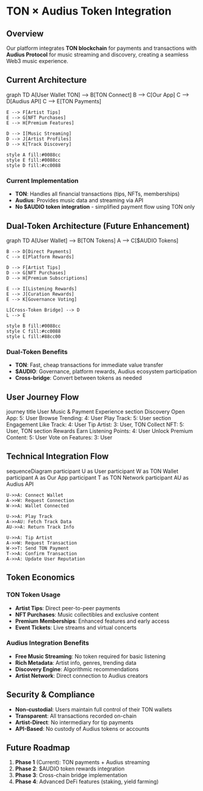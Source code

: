 # TON × Audius Token Integration

## Overview

Our platform integrates **TON blockchain** for payments and transactions with **Audius Protocol** for music streaming and discovery, creating a seamless Web3 music experience.

## Current Architecture

<lov-mermaid>
graph TD
    A[User Wallet TON] --> B[TON Connect]
    B --> C[Our App]
    C --> D[Audius API]
    C --> E[TON Payments]
    
    E --> F[Artist Tips]
    E --> G[NFT Purchases]
    E --> H[Premium Features]
    
    D --> I[Music Streaming]
    D --> J[Artist Profiles]
    D --> K[Track Discovery]
    
    style A fill:#0088cc
    style E fill:#0088cc
    style D fill:#cc0088
</lov-mermaid>

### Current Implementation
- **TON**: Handles all financial transactions (tips, NFTs, memberships)
- **Audius**: Provides music data and streaming via API
- **No $AUDIO token integration** - simplified payment flow using TON only

## Dual-Token Architecture (Future Enhancement)

<lov-mermaid>
graph TD
    A[User Wallet] --> B[TON Tokens]
    A --> C[$AUDIO Tokens]
    
    B --> D[Direct Payments]
    C --> E[Platform Rewards]
    
    D --> F[Artist Tips]
    D --> G[NFT Purchases]
    D --> H[Premium Subscriptions]
    
    E --> I[Listening Rewards]
    E --> J[Curation Rewards]
    E --> K[Governance Voting]
    
    L[Cross-Token Bridge] --> D
    L --> E
    
    style B fill:#0088cc
    style C fill:#cc0088
    style L fill:#88cc00
</lov-mermaid>

### Dual-Token Benefits
- **TON**: Fast, cheap transactions for immediate value transfer
- **$AUDIO**: Governance, platform rewards, Audius ecosystem participation
- **Cross-bridge**: Convert between tokens as needed

## User Journey Flow

<lov-mermaid>
journey
    title User Music & Payment Experience
    section Discovery
      Open App: 5: User
      Browse Trending: 4: User
      Play Track: 5: User
    section Engagement
      Like Track: 4: User
      Tip Artist: 3: User, TON
      Collect NFT: 5: User, TON
    section Rewards
      Earn Listening Points: 4: User
      Unlock Premium Content: 5: User
      Vote on Features: 3: User
</lov-mermaid>

## Technical Integration Flow

<lov-mermaid>
sequenceDiagram
    participant U as User
    participant W as TON Wallet
    participant A as Our App
    participant T as TON Network
    participant AU as Audius API
    
    U->>A: Connect Wallet
    A->>W: Request Connection
    W->>A: Wallet Connected
    
    U->>A: Play Track
    A->>AU: Fetch Track Data
    AU->>A: Return Track Info
    
    U->>A: Tip Artist
    A->>W: Request Transaction
    W->>T: Send TON Payment
    T->>A: Confirm Transaction
    A->>A: Update User Reputation
</lov-mermaid>

## Token Economics

### TON Token Usage
- **Artist Tips**: Direct peer-to-peer payments
- **NFT Purchases**: Music collectibles and exclusive content
- **Premium Memberships**: Enhanced features and early access
- **Event Tickets**: Live streams and virtual concerts

### Audius Integration Benefits
- **Free Music Streaming**: No token required for basic listening
- **Rich Metadata**: Artist info, genres, trending data
- **Discovery Engine**: Algorithmic recommendations
- **Artist Network**: Direct connection to Audius creators

## Security & Compliance

- **Non-custodial**: Users maintain full control of their TON wallets
- **Transparent**: All transactions recorded on-chain
- **Artist-Direct**: No intermediary for tip payments
- **API-Based**: No custody of Audius tokens or accounts

## Future Roadmap

1. **Phase 1** (Current): TON payments + Audius streaming
2. **Phase 2**: $AUDIO token rewards integration
3. **Phase 3**: Cross-chain bridge implementation
4. **Phase 4**: Advanced DeFi features (staking, yield farming)